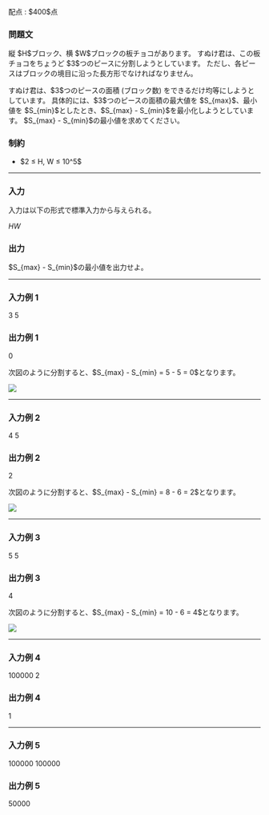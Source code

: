 
<div>

<span>

<span>

<p>
配点 : $400$点
</p>

<div>

<section>

### **問題文**

<p>
縦 $H$ブロック、横 $W$ブロックの板チョコがあります。
すぬけ君は、この板チョコをちょうど $3$つのピースに分割しようとしています。
ただし、各ピースはブロックの境目に沿った長方形でなければなりません。
</p>

<p>
すぬけ君は、$3$つのピースの面積 (ブロック数) をできるだけ均等にしようとしています。
具体的には、$3$つのピースの面積の最大値を $S_{max}$、最小値を $S_{min}$としたとき、$S_{max} - S_{min}$を最小化しようとしています。
$S_{max} - S_{min}$の最小値を求めてください。
</p>

</section>

</div>

<div>

<section>

### **制約**

<ul>

<li>
$2 ≤ H, W ≤ 10^5$
</li>

</ul>

</section>

</div>

---

<div>

<div>

<section>

### **入力**

<p>
入力は以下の形式で標準入力から与えられる。
</p>

<div>

$H$$W$
</div>

</section>

</div>

<div>

<section>

### **出力**

<p>
$S_{max} - S_{min}$の最小値を出力せよ。
</p>

</section>

</div>

</div>

---

<div>

<section>

### **入力例 1**

<div>

3 5

</div>

</section>

</div>

<div>

<section>

### **出力例 1**

<div>

0

</div>

<p>
次図のように分割すると、$S_{max} - S_{min} = 5 - 5 = 0$となります。
</p>

<div>

<img src="https://atcoder.jp/img/arc074/2a9b2ef47b750c0b7ba3e865d4fb4203.png">

</img>

</div>

</section>

</div>

---

<div>

<section>

### **入力例 2**

<div>

4 5

</div>

</section>

</div>

<div>

<section>

### **出力例 2**

<div>

2

</div>

<p>
次図のように分割すると、$S_{max} - S_{min} = 8 - 6 = 2$となります。
</p>

<div>

<img src="https://atcoder.jp/img/arc074/a42aae7aaaadc4640ac5cdf88684d913.png">

</img>

</div>

</section>

</div>

---

<div>

<section>

### **入力例 3**

<div>

5 5

</div>

</section>

</div>

<div>

<section>

### **出力例 3**

<div>

4

</div>

<p>
次図のように分割すると、$S_{max} - S_{min} = 10 - 6 = 4$となります。
</p>

<div>

<img src="https://atcoder.jp/img/arc074/eb0ad0cb3185b7ae418e21c472ff7f26.png">

</img>

</div>

</section>

</div>

---

<div>

<section>

### **入力例 4**

<div>

100000 2

</div>

</section>

</div>

<div>

<section>

### **出力例 4**

<div>

1

</div>

</section>

</div>

---

<div>

<section>

### **入力例 5**

<div>

100000 100000

</div>

</section>

</div>

<div>

<section>

### **出力例 5**

<div>

50000

</div>

</section>

</div>

</span>

</span>

</div>
